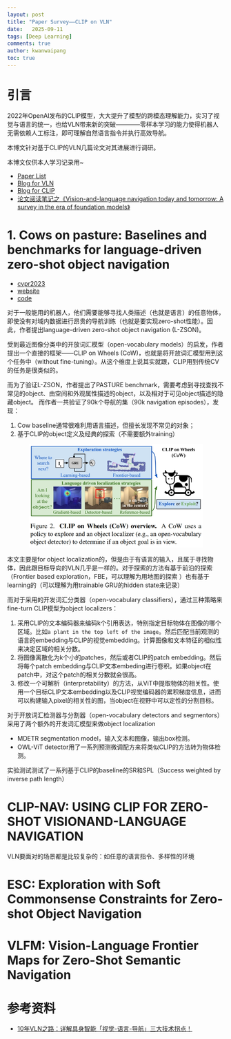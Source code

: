 ```yaml
---
layout: post
title: "Paper Survey——CLIP on VLN"
date:   2025-09-11
tags: [Deep Learning]
comments: true
author: kwanwaipang
toc: true
---
```



<!-- * 目录
{:toc} -->

# 引言

2022年OpenAI发布的CLIP模型，大大提升了模型的跨模态理解能力，实习了视觉与语言的统一，也给VLN带来新的突破————零样本学习的能力使得机器人无需依赖人工标注，即可理解自然语言指令并执行高效导航。

本博文针对基于CLIP的VLN几篇论文对其进展进行调研。

本博文仅供本人学习记录用~

* [Paper List](https://github.com/KwanWaiPang/Awesome-VLN)
* [Blog for VLN](https://kwanwaipang.github.io/VLN/)
* [Blog for CLIP](https://kwanwaipang.github.io/CLIP/)
* [论文阅读笔记之《Vision-and-language navigation today and tomorrow: A survey in the era of foundation models》](https://kwanwaipang.github.io/VLNsurvery2024/)

<!-- !!!!!!!!!!!!!!!!!!!!!!!!!!!!!!!!!!!!!!!!!!!!!!!!!!!!!!!!!!!!!!!!!!!!!!!!!!!!!!!!!!!!!!!!!!!!!!!!!!!!!!!!!!!!!!!!!!!!!!!!!!! -->


# 1. Cows on pasture: Baselines and benchmarks for language-driven zero-shot object navigation

* [cvpr2023](https://openaccess.thecvf.com/content/CVPR2023/papers/Gadre_CoWs_on_Pasture_Baselines_and_Benchmarks_for_Language-Driven_Zero-Shot_Object_CVPR_2023_paper.pdf)
* [website](https://cow.cs.columbia.edu/)
* [code](https://github.com/columbia-ai-robotics/cow)

对于一般能用的机器人，他们需要能够寻找人类描述（也就是语言）的任意物体，即使没有对域内数据进行昂贵的导航训练（也就是要实现zero-shot性能）。因此，作者提出language-driven zero-shot object navigation (L-ZSON)。

受到最近图像分类中的开放词汇模型（open-vocabulary models）的启发，作者提出一个直接的框架——CLIP on Wheels (CoW)，也就是将开放词汇模型用到这个任务中（without fine-tuning）。从这个维度上说其实就跟，CLIP用到传统CV的任务是很类似的。

而为了验证L-ZSON，作者提出了PASTURE benchmark，需要考虑到寻找查找不常见的object、由空间和外观属性描述的object，以及相对于可见object描述的隐藏object。
而作者一共验证了90k个导航的集（90k navigation episodes），发现：
1. Cow baseline通常很难利用语言描述，但擅长发现不常见的对象；
2. 基于CLIP的object定义及经典的探索（不需要额外training）

<div align="center">
  <img src="../images/微信截图_20250911150618.png" width="80%" />
<figcaption>  
</figcaption>
</div>

本文主要是for object localization的，但是由于有语言的输入，且属于寻找物体，因此跟目标导向的VLN几乎是一样的。对于探索的方法有基于前沿的探索（Frontier based exploration，FBE，可以理解为用地图的探索 ）也有基于learning的（可以理解为用trainable GRU的hidden state来记录）

而对于采用的开发词汇分类器（open-vocabulary classifiers），通过三种策略来fine-turn CLIP模型为object localizers：
1. 采用CLIP的文本编码器来编码k个引用表达，特别指定目标物体在图像的哪个区域。比如`a plant in the top left of the image`。然后匹配当前观测的语言的embedding与CLIP的视觉embedding。计算图像和文本特征的相似性来决定区域的相关分数。
2. 将图像离散化为k个小的patches，然后或者CLIP的patch embedding。然后将每个patch embedding与CLIP文本embeding进行卷积。如果object在patch中，对这个patch的相关分数就会很高。
3. 修改一个可解析（interpretability）的方法，从ViT中提取物体的相关性。使用一个目标CLIP文本embedding以及CLIP视觉编码器的累积梯度信息，进而可以构建输入pixel的相关性的图，当object在视野中可以定性的分割目标。

对于开放词汇检测器与分割器（open-vocabulary detectors and segmentors）采用了两个额外的开发词汇模型来做object localization
* MDETR segmentation model，输入文本和图像，输出box检测。
* OWL-ViT detector用了一系列预测微调配方来将类似CLIP的方法转为物体检测。

实验测试测试了一系列基于CLIP的baseline的SR和SPL（Success weighted by inverse path length）

# CLIP-NAV: USING CLIP FOR ZERO-SHOT VISIONAND-LANGUAGE NAVIGATION

VLN要面对的场景都是比较复杂的：如任意的语言指令、多样性的环境






# ESC: Exploration with Soft Commonsense Constraints for Zero-shot Object Navigation





# VLFM: Vision-Language Frontier Maps for Zero-Shot Semantic Navigation




# 参考资料
* [10年VLN之路：详解具身智能「视觉-语言-导航」三大技术拐点！](https://mp.weixin.qq.com/s/FvPMMnaHNovsU28xC-agRg)

